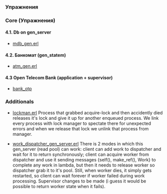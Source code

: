 ### Упражнения

### Core (Упражнения)

#### 4.1. Db on gen_server
- [mdb_gen.erl](https://github.com/toxish666/erlang_repo/blob/master/erlang_course_tasks/4-OTP/core_tasks/mdb_gen/mdb_gen.erl)

#### 4.2. Банкомат (gen_statem)
- [atm_gen.erl](https://github.com/toxish666/erlang_repo/blob/master/erlang_course_tasks/4-OTP/core_tasks/atm_gen/atm_gen.erl)

#### 4.3 Open Telecom Bank (application + supervisor)
- [bank_otp](https://github.com/toxish666/erlang_repo/tree/master/erlang_course_tasks/4-OTP/core_tasks/bank_otp)


### Additionals

- [lockman.erl](https://github.com/toxish666/erlang_repo/blob/master/erlang_course_tasks/4-OTP/additional_task/lockman.erl)
Process that grabbed acquire-lock and then accidently died releases it's lock and give it up for another enqueued process. We link every process with lock manager to spectate there for unexpected errors and when we release that lock we unlink that process from manager. 

- [work_dispatcher_gen_server.erl](https://github.com/toxish666/erlang_repo/blob/master/erlang_course_tasks/4-OTP/additional_task/work_dispatcher_gen_server.erl)
There is 2 modes in which this gen_server (read pool) can work: client can add work to dispatcher and wait for it to return synchronously; client can acquire worker from dispatcher and use it sending messages {self(), make_ref(), Work} to complete any work in lambda, but then it needs to release worker so dispatcher grab it to it's pool. Still, when worker dies, it simply gets restarted, so client can wait forever if worker failed during work processing. Supervisor changes to be made (i guess it would be possible to return worker state when it fails).